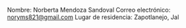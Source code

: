 Nombre: Norberta Mendoza Sandoval
Correo electrónico: noryms821@gmail.com
Lugar de residencia: Zapotlanejo, Jal